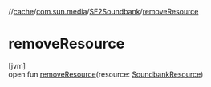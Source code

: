 //[cache](../../../index.md)/[com.sun.media](../index.md)/[SF2Soundbank](index.md)/[removeResource](remove-resource.md)

# removeResource

[jvm]\
open fun [removeResource](remove-resource.md)(resource: [SoundbankResource](https://docs.oracle.com/javase/8/docs/api/javax/sound/midi/SoundbankResource.html))
